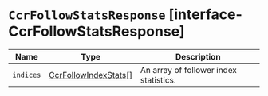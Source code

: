 # `CcrFollowStatsResponse` [interface-CcrFollowStatsResponse]

| Name | Type | Description |
| - | - | - |
| `indices` | [CcrFollowIndexStats](./CcrFollowIndexStats.md)[] | An array of follower index statistics. |
